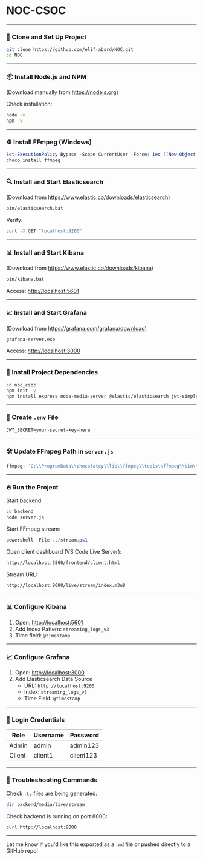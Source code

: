 # NOC-CSOC

---

### 🔧 Clone and Set Up Project
```bash
git clone https://github.com/elif-absrd/NOC.git
cd NOC
```

---

### 📦 Install Node.js and NPM  
(Download manually from https://nodejs.org)

Check installation:
```bash
node -v
npm -v
```

---

### ⚙️ Install FFmpeg (Windows)
```powershell
Set-ExecutionPolicy Bypass -Scope CurrentUser -Force; iex ((New-Object System.Net.WebClient).DownloadString('https://chocolatey.org/install.ps1'))
choco install ffmpeg
```

---

### 🔍 Install and Start Elasticsearch
(Download from https://www.elastic.co/downloads/elasticsearch)

```bash
bin/elasticsearch.bat
```

Verify:
```bash
curl -X GET "localhost:9200"
```

---

### 📊 Install and Start Kibana
(Download from https://www.elastic.co/downloads/kibana)

```bash
bin/kibana.bat
```

Access: [http://localhost:5601](http://localhost:5601)

---

### 📈 Install and Start Grafana
(Download from https://grafana.com/grafana/download)

```bash
grafana-server.exe
```

Access: [http://localhost:3000](http://localhost:3000)

---

### 📁 Install Project Dependencies
```bash
cd noc_csoc
npm init -y
npm install express node-media-server @elastic/elasticsearch jwt-simple bcrypt dotenv cors child_process
```

---

### 🔑 Create `.env` File
```env
JWT_SECRET=your-secret-key-here
```

---

### 🛠 Update FFmpeg Path in `server.js`
```js
ffmpeg: 'C:\\ProgramData\\chocolatey\\lib\\ffmpeg\\tools\\ffmpeg\\bin\\ffmpeg.exe'
```

---

### 🔥 Run the Project

Start backend:
```bash
cd backend
node server.js
```

Start FFmpeg stream:
```powershell
powershell -File ../stream.ps1
```

Open client dashboard (VS Code Live Server):
```bash
http://localhost:5500/frontend/client.html
```

Stream URL:
```bash
http://localhost:8000/live/stream/index.m3u8
```

---

### 📊 Configure Kibana
1. Open: [http://localhost:5601](http://localhost:5601)  
2. Add Index Pattern: `streaming_logs_v3`  
3. Time field: `@timestamp`

---

### 📈 Configure Grafana
1. Open: [http://localhost:3000](http://localhost:3000)  
2. Add Elasticsearch Data Source  
   - URL: `http://localhost:9200`  
   - Index: `streaming_logs_v3`  
   - Time Field: `@timestamp`

---

### 🔐 Login Credentials

| Role   | Username | Password   |
|--------|----------|------------|
| Admin  | admin    | admin123   |
| Client | client1  | client123  |

---

### 🧪 Troubleshooting Commands

Check `.ts` files are being generated:
```bash
dir backend/media/live/stream
```

Check backend is running on port 8000:
```bash
curl http://localhost:8000
```

---

Let me know if you'd like this exported as a `.md` file or pushed directly to a GitHub repo!
